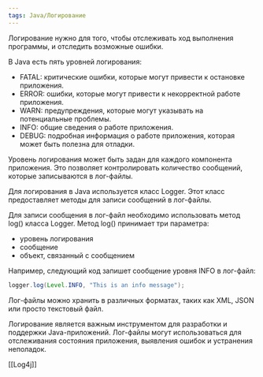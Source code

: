 ```yaml
---
tags: Java/Логирование
---
```

Логирование нужно для того, чтобы отслеживать ход выполнения программы, и отследить возможные ошибки.

В Java есть пять уровней логирования:

- FATAL: критические ошибки, которые могут привести к остановке приложения.
- ERROR: ошибки, которые могут привести к некорректной работе приложения.
- WARN: предупреждения, которые могут указывать на потенциальные проблемы.
- INFO: общие сведения о работе приложения.
- DEBUG: подробная информация о работе приложения, которая может быть полезна для отладки.

Уровень логирования может быть задан для каждого компонента приложения. Это позволяет контролировать количество сообщений, которые записываются в лог-файлы.

Для логирования в Java используется класс Logger. Этот класс предоставляет методы для записи сообщений в лог-файлы.

Для записи сообщения в лог-файл необходимо использовать метод log() класса Logger. Метод log() принимает три параметра:

- уровень логирования
- сообщение
- объект, связанный с сообщением

Например, следующий код запишет сообщение уровня INFO в лог-файл:

```java
logger.log(Level.INFO, "This is an info message");
```

Лог-файлы можно хранить в различных форматах, таких как XML, JSON или просто текстовый файл.

Логирование является важным инструментом для разработки и поддержки Java-приложений. Лог-файлы могут использоваться для отслеживания состояния приложения, выявления ошибок и устранения неполадок.

[[Log4j]]
